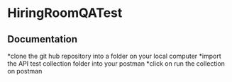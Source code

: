 # HiringRoomQATest
## Documentation 

*clone the git hub repository into a folder on your local computer
*import the API test collection folder into your postman
*click on run the collection on postman 
